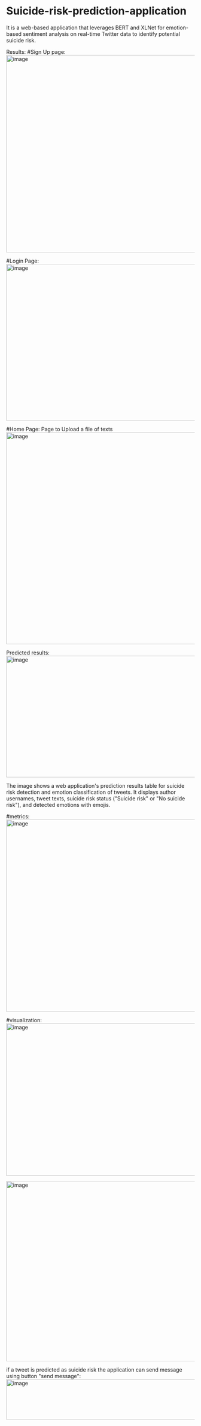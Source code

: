 # Suicide-risk-prediction-application
It is a web-based application that leverages BERT and XLNet for emotion-based sentiment analysis on real-time Twitter data to identify potential suicide risk.

Results:
#Sign Up page:
<img width="947" height="528" alt="image" src="https://github.com/user-attachments/assets/f88db5f3-a184-4818-8c7d-e17629f2e7c4" />

#Login Page:
<img width="909" height="419" alt="image" src="https://github.com/user-attachments/assets/c9709e90-98a8-4fc7-87af-99476978f397" />

#Home Page:
Page to Upload a file of texts
<img width="923" height="567" alt="image" src="https://github.com/user-attachments/assets/ea0a6ad2-413a-4d80-aa1f-04ef8abc5bfd" />

Predicted results:
<img width="960" height="325" alt="image" src="https://github.com/user-attachments/assets/e9eee58e-d70a-4ce7-87cf-3f125f7617d9" />

The image shows a web application's prediction results table for suicide risk detection and emotion classification of tweets. It displays author usernames, tweet texts, suicide risk status ("Suicide risk" or "No suicide risk"), and detected emotions with emojis.

#metrics:
<img width="919" height="514" alt="image" src="https://github.com/user-attachments/assets/a16ff76f-b100-4989-92ff-22f0c280e89f" />

#visualization:
<img width="967" height="408" alt="image" src="https://github.com/user-attachments/assets/0974c227-a424-45ec-aacc-71f82b49b295" />

<img width="981" height="482" alt="image" src="https://github.com/user-attachments/assets/22f2f327-6845-4430-97ec-ec03d6212512" />

if a tweet is predicted as suicide risk the application can send message using button "send message":
<img width="780" height="108" alt="image" src="https://github.com/user-attachments/assets/31805607-4709-425e-b22d-408ef5dcc72c" />










